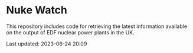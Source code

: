 # Nuke Watch

This repository includes code for retrieving the latest information available on the output of EDF nuclear power plants in the UK.

Last updated: 2023-06-24 20:09